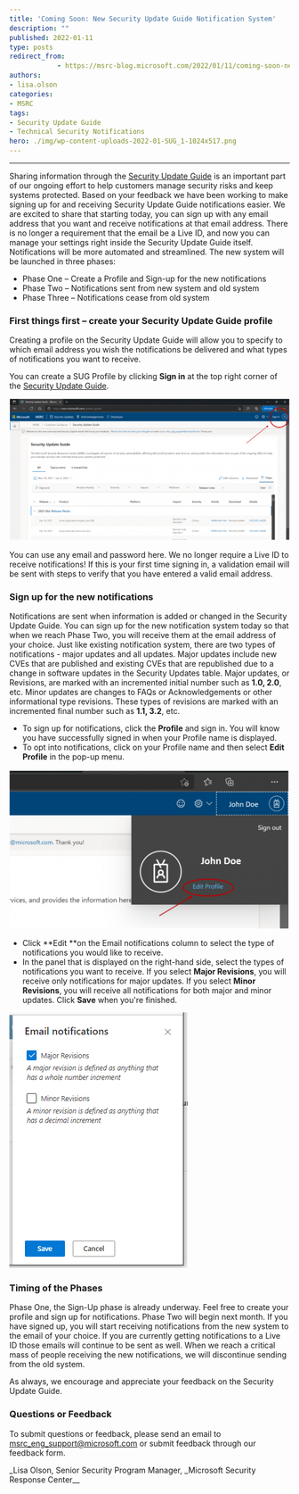 ```yaml
---
title: 'Coming Soon: New Security Update Guide Notification System'
description: ""
published: 2022-01-11
type: posts
redirect_from:
            - https://msrc-blog.microsoft.com/2022/01/11/coming-soon-new-security-update-guide-notification-system/
authors:
- lisa.olson
categories:
- MSRC
tags:
- Security Update Guide
- Technical Security Notifications
hero: ./img/wp-content-uploads-2022-01-SUG_1-1024x517.png
---
```

<!-- wp:separator -->

---

<!-- /wp:separator -->

<!-- wp:paragraph -->

Sharing information through the [Security Update Guide](https://msrc.microsoft.com/update-guide) is an important part of our ongoing effort to help customers manage security risks and keep systems protected. Based on your feedback we have been working to make signing up for and receiving Security Update Guide notifications easier. We are excited to share that starting today, you can sign up with any email address that you want and receive notifications at that email address. There is no longer a requirement that the email be a Live ID, and now you can manage your settings right inside the Security Update Guide itself. Notifications will be more automated and streamlined. The new system will be launched in three phases:

<!-- /wp:paragraph -->

<!-- wp:list -->

- Phase One – Create a Profile and Sign-up for the new notifications
- Phase Two – Notifications sent from new system and old system
- Phase Three – Notifications cease from old system

<!-- /wp:list -->

<!-- wp:heading {"level":3} -->

### First things first – create your Security Update Guide profile

<!-- /wp:heading -->

<!-- wp:paragraph -->

Creating a profile on the Security Update Guide will allow you to specify to which email address you wish the notifications be delivered and what types of notifications you want to receive.

<!-- /wp:paragraph -->

<!-- wp:paragraph -->

You can create a SUG Profile by clicking **Sign in** at the top right corner of the [Security Update Guide](https://msrc.microsoft.com/update-guide).

<!-- /wp:paragraph -->

<!-- wp:image {"align":"center","id":13782,"sizeSlug":"large","linkDestination":"none"} -->

![](./img/wp-content-uploads-2022-01-SUG_1-1024x517.png)

<!-- /wp:image -->

<!-- wp:paragraph -->

You can use any email and password here. We no longer require a Live ID to receive notifications! If this is your first time signing in, a validation email will be sent with steps to verify that you have entered a valid email address.

<!-- /wp:paragraph -->

<!-- wp:heading {"level":3} -->

### Sign up for the new notifications

<!-- /wp:heading -->

<!-- wp:paragraph -->

Notifications are sent when information is added or changed in the Security Update Guide. You can sign up for the new notification system today so that when we reach Phase Two, you will receive them at the email address of your choice. Just like existing notification system, there are two types of notifications - major updates and all updates. Major updates include new CVEs that are published and existing CVEs that are republished due to a change in software updates in the Security Updates table. Major updates, or Revisions, are marked with an incremented initial number such as **1.0, 2.0**, etc. Minor updates are changes to FAQs or Acknowledgements or other informational type revisions. These types of revisions are marked with an incremented final number such as **1.1, 3.2**, etc.

<!-- /wp:paragraph -->

<!-- wp:list -->

- To sign up for notifications, click the **Profile** and sign in. You will know you have successfully signed in when your Profile name is displayed.
- To opt into notifications, click on your Profile name and then select **Edit Profile** in the pop-up menu.

<!-- /wp:list -->

<!-- wp:image {"align":"center","id":13783,"sizeSlug":"large","linkDestination":"none"} -->

![](./img/wp-content-uploads-2022-01-SUG_2-1024x581.png)

<!-- /wp:image -->

<!-- wp:list -->

- Click **Edit **on the Email notifications column to select the type of notifications you would like to receive.
- In the panel that is displayed on the right-hand side, select the types of notifications you want to receive. If you select **Major Revisions**, you will receive only notifications for major updates. If you select **Minor Revisions**, you will receive all notifications for both major and minor updates. Click **Save** when you're finished.

<!-- /wp:list -->

<!-- wp:image {"align":"center","id":13784,"sizeSlug":"large","linkDestination":"none"} -->

![](./img/wp-content-uploads-2022-01-SUG_4.png)

<!-- /wp:image -->

<!-- wp:heading {"level":3} -->

### Timing of the Phases

<!-- /wp:heading -->

<!-- wp:paragraph -->

Phase One, the Sign-Up phase is already underway. Feel free to create your profile and sign up for notifications. Phase Two will begin next month. If you have signed up, you will start receiving notifications from the new system to the email of your choice. If you are currently getting notifications to a Live ID those emails will continue to be sent as well. When we reach a critical mass of people receiving the new notifications, we will discontinue sending from the old system.

<!-- /wp:paragraph -->

<!-- wp:paragraph -->

As always, we encourage and appreciate your feedback on the Security Update Guide.

<!-- /wp:paragraph -->

<!-- wp:heading {"level":3} -->

### Questions or Feedback

<!-- /wp:heading -->

<!-- wp:paragraph -->

To submit questions or feedback, please send an email to msrc_eng_support@microsoft.com or submit feedback through our feedback form.

<!-- /wp:paragraph -->

<!-- wp:paragraph -->

\_Lisa Olson, Senior Security Program Manager, \_Microsoft Security Response Center\_\_

<!-- /wp:paragraph -->
